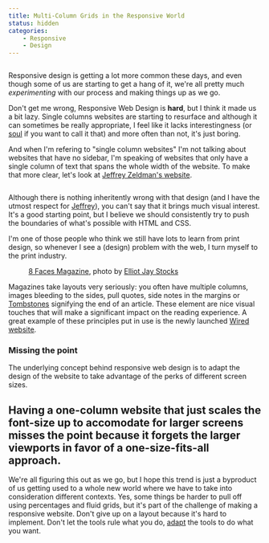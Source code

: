 ```yaml
---
title: Multi-Column Grids in the Responsive World
status: hidden
categories:
	- Responsive
	- Design
---
```


<figure>
	<img src="/assets/articles/multi-column-grids-in-the-responsive-world/layouts.png" alt="">
</figure>

Responsive design is getting a lot more common these days, and even though some of us are starting to get a hang of it, we're all pretty much *experimenting* with our process and making things up as we go.

Don't get me wrong, Responsive Web Design is **hard**, but I think it made us a bit lazy. Single columns websites are starting to resurface and although it can sometimes be really appropriate, I feel like it lacks interestingness (or [soul][1] if you want to call it that) and more often than not, it's just boring.

And when I'm refering to "single column websites" I'm not talking about websites that have no sidebar, I'm speaking of websites that only have a single column of text that spans the whole width of the website. To make that more clear, let's look at [Jeffrey Zeldman's website][2].

<figure>
	<img src="http://blogs-images.forbes.com/anthonykosner/files/2012/05/Web-Design-Manifesto-2012-–-Jeffrey-Zeldman-Presents-The-Daily-Report.png" alt="">
</figure>

Although there is nothing inheritently wrong with that design (and I have the utmost respect for [Jeffrey][2]), you can't say that it brings much visual interest. It's a good starting point, but I believe we should consistently try to push the boundaries of what's possible with HTML and CSS.

I'm one of those people who think we still have lots to learn from print design, so whenever I see a (design) problem with the web, I turn myself to the print industry.

<figure>
	<img src="http://farm7.staticflickr.com/6200/6088856302_b47696ce07_b.jpg" alt="">
	<figcaption><a href="http://8faces.com">8 Faces Magazine</a>, photo by <a href="http://elliotjaystocks.com">Elliot Jay Stocks</a></figcaption>
</figure>

Magazines take layouts very seriously: you often have multiple columns, images bleeding to the sides, pull quotes, side notes in the margins or [Tombstones][4] signifying the end of an article. These element are nice visual touches that will make a significant impact on the reading experience. A great example of these principles put in use is the newly launched [Wired website][3].

### Missing the point

The underlying concept behind responsive web design is to adapt the design of the website to take advantage of the perks of different screen sizes.

## Having a one-column website that just scales the font-size up to accomodate for larger screens misses the point because it forgets the larger viewports in favor of a one-size-fits-all approach.

We're all figuring this out as we go, but I hope this trend is just a byproduct of us getting used to a whole new world where we have to take into consideration different contexts. Yes, some things be harder to pull off using percentages and fluid grids, but it's part of the challenge of making a responsive website. Don't give up on a layout because it's hard to implement. Don't let the tools rule what you do, [adapt][8] the tools to do what you want.

[1]: http://branch.com/b/boxes-and-grids-oh-my
[2]: http://www.zeldman.com/2012/04/18/redesigning-in-public-again/
[3]: http://www.wired.co.uk/news/archive/2013-04/12/new-wired
[4]: http://en.wikipedia.org/wiki/Tombstone_(typography)
[5]: http://8faces.com
[6]: http://elliotjaystocks.com
[7]: http://www.erikmarinovich.com/news/another-news-item
[8]: http://www.quotationspage.com/quote/692.html
